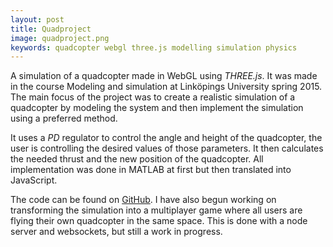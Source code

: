 ```yaml
---
layout: post
title: Quadproject
image: quadproject.png
keywords: quadcopter webgl three.js modelling simulation physics
---
```

A simulation of a quadcopter made in WebGL using _THREE.js_. It was made in the course Modeling and simulation at Linköpings University spring 2015. The main focus of the project was to create a realistic simulation of a quadcopter by modeling the system and then implement the simulation using a preferred method.

It uses a _PD_ regulator to control the angle and height of the quadcopter, the user is controlling the desired values of those parameters. It then calculates the needed thrust and the new position of the quadcopter. All implementation was done in MATLAB at first but then translated into JavaScript.

The code can be found on [GitHub](https://github.com/danielronnkvist/quadproject). I have also begun working on transforming the simulation into a multiplayer game where all users are flying their own quadcopter in the same space. This is done with a node server and websockets, but still a work in progress.
